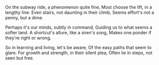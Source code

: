On the subway ride, a phenomenon quite fine,
Most choose the lift, in a lengthy line.
Even stairs, not daunting in their climb,
Seems effort's not a penny, but a dime.

Perhaps it's our minds, subtly in command,
Guiding us to what seems a softer land.
A shortcut's allure, like a siren's song,
Makes one ponder if they're right or wrong.

So in learning and living, let's be aware,
Of the easy paths that seem to glare.
For growth and strength, in their silent plea,
Often lie in steps, not seen but free.